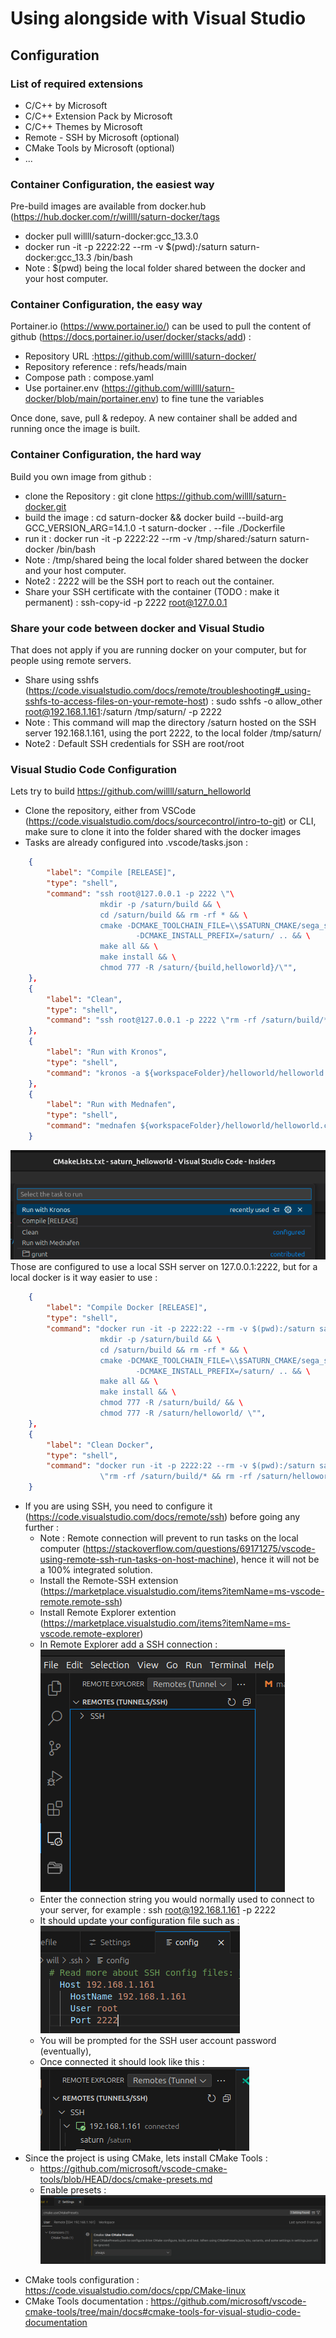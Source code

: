 # Using alongside with Visual Studio

## Configuration

### List of required extensions

+ C/C++ by Microsoft
+ C/C++ Extension Pack by Microsoft
+ C/C++ Themes by Microsoft
+ Remote - SSH by Microsoft (optional)
+ CMake Tools by Microsoft (optional)
+ ...

### Container Configuration, the easiest way

Pre-build images are available from docker.hub (https://hub.docker.com/r/willll/saturn-docker/tags

+ docker pull willll/saturn-docker:gcc_13.3.0
+ docker run -it -p 2222:22 --rm -v $(pwd):/saturn saturn-docker:gcc_13.3 /bin/bash
+ Note : $(pwd) being the local folder shared between the docker and your host computer.

### Container Configuration, the easy way

Portainer.io (https://www.portainer.io/) can be used to pull the content of github (https://docs.portainer.io/user/docker/stacks/add) :

+ Repository URL
 :https://github.com/willll/saturn-docker/
+ Repository reference : refs/heads/main
+ Compose path : compose.yaml
+ Use portainer.env (https://github.com/willll/saturn-docker/blob/main/portainer.env) to fine tune the variables

Once done, save, pull & redepoy. A new container shall be added and running once the image is built.

### Container Configuration, the hard way

Build you own image from github :

+ clone the Repository : git clone https://github.com/willll/saturn-docker.git
+ build the image : cd saturn-docker && docker build --build-arg GCC_VERSION_ARG=14.1.0 -t saturn-docker . --file ./Dockerfile
+ run it : docker run -it -p 2222:22 --rm -v /tmp/shared:/saturn saturn-docker /bin/bash
+ Note : /tmp/shared being the local folder shared between the docker and your host computer.
+ Note2 : 2222 will be the SSH port to reach out the container.
+ Share your SSH certificate with the container (TODO : make it permanent) : ssh-copy-id -p 2222 root@127.0.0.1

### Share your code between docker and Visual Studio

That does not apply if you are running docker on your computer, but for people using remote servers.

+ Share using sshfs (https://code.visualstudio.com/docs/remote/troubleshooting#_using-sshfs-to-access-files-on-your-remote-host) : sudo sshfs -o allow_other root@192.168.1.161:/saturn /tmp/saturn/ -p 2222
+ Note : This command will map the directory /saturn hosted on the SSH server 192.168.1.161, using the port 2222, to the local folder /tmp/saturn/
+ Note2 : Default SSH credentials for SSH are root/root

### Visual Studio Code Configuration

Lets try to build https://github.com/willll/saturn_helloworld

+ Clone the repository, either from VSCode (https://code.visualstudio.com/docs/sourcecontrol/intro-to-git) or CLI, make sure to clone it into the folder shared with the docker images
+ Tasks are already configured into .vscode/tasks.json :

```JSON
    {
        "label": "Compile [RELEASE]",
        "type": "shell",
        "command": "ssh root@127.0.0.1 -p 2222 \"\
                    mkdir -p /saturn/build && \
                    cd /saturn/build && rm -rf * && \
                    cmake -DCMAKE_TOOLCHAIN_FILE=\\$SATURN_CMAKE/sega_saturn.cmake \
                            -DCMAKE_INSTALL_PREFIX=/saturn/ .. && \
                    make all && \
                    make install && \
                    chmod 777 -R /saturn/{build,helloworld}/\"",
    },
    {
        "label": "Clean",
        "type": "shell",
        "command": "ssh root@127.0.0.1 -p 2222 \"rm -rf /saturn/build/* && rm -rf /saturn/helloworld/*\"",
    },
    {
        "label": "Run with Kronos",
        "type": "shell",
        "command": "kronos -a ${workspaceFolder}/helloworld/helloworld.cue",
    },
    {
        "label": "Run with Mednafen",
        "type": "shell",
        "command": "mednafen ${workspaceFolder}/helloworld/helloworld.cue",
    }
```
![Remote Explorer](Images/VSCode-Tasks.png)
Those are configured to use a local SSH server on 127.0.0.1:2222, but for a local docker is it way easier to use :
```JSON
    {
        "label": "Compile Docker [RELEASE]",
        "type": "shell",
        "command": "docker run -it -p 2222:22 --rm -v $(pwd):/saturn saturn-docker:latest /bin/sh -c \"\
                    mkdir -p /saturn/build && \
                    cd /saturn/build && rm -rf * && \
                    cmake -DCMAKE_TOOLCHAIN_FILE=\\$SATURN_CMAKE/sega_saturn.cmake \
                            -DCMAKE_INSTALL_PREFIX=/saturn/ .. && \
                    make all && \
                    make install && \
                    chmod 777 -R /saturn/build/ && \
                    chmod 777 -R /saturn/helloworld/ \"",
    },
    {
        "label": "Clean Docker",
        "type": "shell",
        "command": "docker run -it -p 2222:22 --rm -v $(pwd):/saturn saturn-docker:latest /bin/sh -c \
                    \"rm -rf /saturn/build/* && rm -rf /saturn/helloworld/*\"",
    }
```

+ If you are using SSH, you need to configure it (https://code.visualstudio.com/docs/remote/ssh) before going any further :
  - Note : Remote connection will prevent to run tasks on the local computer (https://stackoverflow.com/questions/69171275/vscode-using-remote-ssh-run-tasks-on-host-machine), hence it will not be a 100% integrated solution.
  - Install the Remote-SSH extension (https://marketplace.visualstudio.com/items?itemName=ms-vscode-remote.remote-ssh)
  - Install Remote Explorer extention (https://marketplace.visualstudio.com/items?itemName=ms-vscode.remote-explorer)
  - In Remote Explorer add a SSH connection :
  ![Remote Explorer](Images/VSCode-Remote_Server.png)
  - Enter the connection string you would normally used to connect to your server, for example : ssh root@192.168.1.161 -p 2222
  - It should update your configuration file such as :
  ![SSH Config](Images/VSCode-SSH_Configuration.png)
  - You will be prompted for the SSH user account password (eventually),
  - Once connected it should look like this :
  ![SSH Config](Images/VSCode-Remote_Server_Connected.png)
+ Since the project is using CMake, lets install CMake Tools :
  - https://github.com/microsoft/vscode-cmake-tools/blob/HEAD/docs/cmake-presets.md
  - Enable presets :
![CMake Tools Enable presets](Images/CMake_Tools-Enable_presets.png)
 - CMake tools configuration : https://code.visualstudio.com/docs/cpp/CMake-linux
 - CMake Tools documentation : https://github.com/microsoft/vscode-cmake-tools/tree/main/docs#cmake-tools-for-visual-studio-code-documentation
